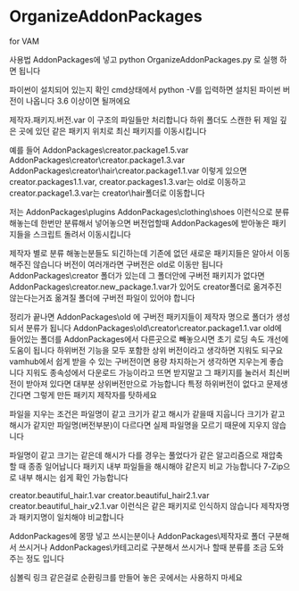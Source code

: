# OrganizeAddonPackages
for VAM

사용법
AddonPackages에 넣고 python OrganizeAddonPackages.py 로 실행 하면 됩니다

파이썬이 설치되어 있는지 확인
cmd상태에서 python -V를 입력하면 설치된 파이썬 버전이 나옵니다
3.6 이상이면 될꺼에요

제작자.패키지.버전.var 이 구조의 파일들만 처리합니다
하위 폴더도 스캔한 뒤 제일 깊은 곳에 있던 같은 패키지 위치로 최신 패키지를 이동시킵니다

예를 들어
AddonPackages\creator.package1.5.var
AddonPackages\creator\creator.package1.3.var
AddonPackages\creator\hair\creator.package1.1.var
이렇게 있으면 creator.packages1.1.var, creator.packages1.3.var는 old로 이동하고
creator.package1.3.var는 creator\hair폴더로 이동합니다

저는
AddonPackages\plugins
AddonPackages\clothing\shoes
이런식으로 분류 해놓는데
한번만 분류해서 넣어놓으면 버전업할때 AddonPackages에 받아놓은 패키지들을 스크립트 돌려서 이동시킵니다

제작자 별로 분류 해놓는분들도 되긴하는데 기존에 없던 새로운 패키지들은 알아서 이동해주진 않습니다
버전이 여러개라면 구버전은 old로 이동만 됩니다
AddonPackages\creator 폴더가 있는데
그 폴더안에 구버전 패키지가 없다면 
AddonPackages\creator.new_package.1.var가 있어도 creator폴더로 옮겨주진 않는다는거죠
옮겨질 폴더에 구버전 파일이 있어야 합니다

정리가 끝나면 AddonPackages\old 에 구버전 패키지들이 제작자 명으로 폴더가 생성되서 분류가 됩니다
AddonPackages\old\creator\creator.package1.1.var
old에 들어있는 폴더를 AddonPackages에서 다른곳으로 빼놓으시면 초기 로딩 속도 개선에 도움이 됩니다
하위버전 기능을 모두 포함한 상위 버전이라고 생각하면 지워도 되구요
vamhub에서 쉽게 받을 수 있는 구버전이면 용량 차지하는거 생각하면 지우는게 좋습니다
지워도 종속성에서 다운로드 가능이라고 뜨면 받지말고 그 패키지를 눌러서 최신버전이 받아져 있다면 대부분 상위버전만으로 가능합니다
특정 하위버전이 없다고 문제생긴다면 그렇게 만든 패키지 제작자를 탓하세요

파일을 지우는 조건은 파일명이 같고 크기가 같고 해시가 같을때 지웁니다
크기가 같고 해시가 같지만 파일명(버전부분)이 다르다면 실제 파일명을 모르기 때문에 지우지 않습니다

파일명이 같고 크기는 같은데 해시가 다를 경우는 풀었다가 같은 알고리즘으로 재압축 할 때 종종 일어납니다
패키지 내부 파일들을 해시해야 같은지 비교 가능합니다
7-Zip으로 내부 해시는 쉽게 확인 가능합니다

creator.beautiful_hair.1.var
creator.beautiful_hair2.1.var
creator.beautiful_hair_v2.1.var
이런식은 같은 패키지로 인식하지 않습니다
제작자명과 패키지명이 일치해야 비교합니다

AddonPackages에 몽땅 넣고 쓰시는분이나
AddonPackages\제작자로 폴더 구분해서 쓰시거나
AddonPackages\카테고리로 구분해서 쓰시거나 할때 분류를 조금 도와주는 정도 입니다

심볼릭 링크 같은걸로 순환링크를 만들어 놓은 곳에서는 사용하지 마세요
